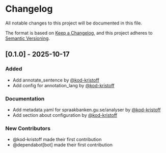 # Changelog

All notable changes to this project will be documented in this file.

The format is based on [Keep a Changelog](https://keepachangelog.com/en/1.1.0/),
and this project adheres to [Semantic Versioning](https://semver.org/spec/v2.0.0.html).

## [0.1.0] - 2025-10-17

### Added

- Add annotate_sentence by [@kod-kristoff](https://github.com/kod-kristoff)
- Add config for annotation_lang by [@kod-kristoff](https://github.com/kod-kristoff)

### Documentation

- Add metadata.yaml for spraakbanken.gu.se/analyser by [@kod-kristoff](https://github.com/kod-kristoff)
- Add section about configuration by [@kod-kristoff](https://github.com/kod-kristoff)

### New Contributors

- @kod-kristoff made their first contribution
- @dependabot[bot] made their first contribution
<!-- generated by git-cliff -->
